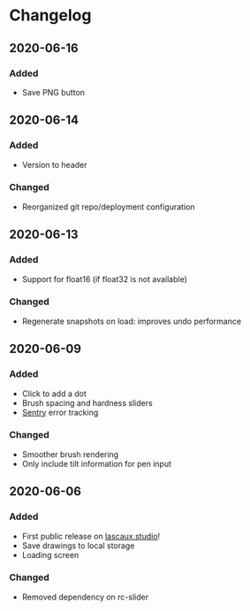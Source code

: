 # Changelog

## 2020-06-16
### Added
- Save PNG button

## 2020-06-14
### Added
- Version to header

### Changed
- Reorganized git repo/deployment configuration 

## 2020-06-13
### Added
- Support for float16 (if float32 is not available)

### Changed
- Regenerate snapshots on load: improves undo performance 

## 2020-06-09
### Added
- Click to add a dot
- Brush spacing and hardness sliders
- [Sentry](https://sentry.io) error tracking

### Changed
- Smoother brush rendering
- Only include tilt information for pen input

## 2020-06-06
### Added
- First public release on [lascaux.studio](https://lascaux.studio)!
- Save drawings to local storage
- Loading screen

### Changed
- Removed dependency on rc-slider
